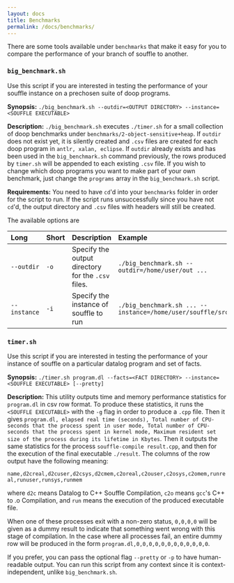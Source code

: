```yaml
---
layout: docs
title: Benchmarks
permalink: /docs/benchmarks/
---
```


There are some tools available under `benchmarks` that make it easy for you to compare the performance of your branch of souffle to another.

### `big_benchmark.sh`

Use this script if you are interested in testing the performance of your souffle instance on a prechosen suite of doop programs.

**Synopsis:** `./big_benchmark.sh --outdir=<OUTPUT DIRECTORY> --instance=<SOUFFLE EXECUTABLE>`

**Description:** `./big_benchmark.sh` executes `./timer.sh` for a small collection of doop benchmarks under `benchmarks/2-object-sensitive+heap`. If `outdir` does not exist yet, it is silently created and `.csv` files are created for each doop program in `antlr, xalan, eclipse`. If `outdir` already exists and has been used in the `big_benchmark.sh` command previously, the rows produced by `timer.sh` will be appended to each existing `.csv` file. If you wish to change which doop programs you want to make part of your own benchmark, just change the `programs` array in the `big_benchmark.sh` script.

**Requirements:** You need to have `cd`'d into your `benchmarks` folder in order for the script to run. If the script runs unsuccessfully since you have not `cd`'d, the output directory and `.csv` files with headers will still be created.

The available options are

| Long  | Short | Description | Example |
| :------------- | :------------- | :------------ | :------------ |
 `--outdir` | `-o` | Specify the output directory for the `.csv` files. | `./big_benchmark.sh --outdir=/home/user/out ...` |
| `--instance` | `-i` | Specify the instance of souffle to run | `./big_benchmark.sh ... --instance=/home/user/souffle/src/souffle` |

### `timer.sh`
Use this script if you are interested in testing the performance of your instance of souffle on a particular datalog program and set of facts.

**Synopsis:** `./timer.sh program.dl --facts=<FACT DIRECTORY> --instance=<SOUFFLE EXECUTABLE> [--pretty]`

**Description:** This utility outputs time and memory performance statistics for `program.dl` in csv row format. To produce these statistics, it runs the `<SOUFFLE EXECUTABLE>` with the `-g` flag in order to produce a `.cpp` file. Then it gives `program.dl, elapsed real time (seconds), Total number of CPU-seconds that the process spent in user mode, Total number of CPU-seconds that the process spent in kernel mode, Maximum resident set size of the process during its lifetime in Kbytes`. Then it outputs the same statistics for the process `souffle-compile result.cpp`, and then for the execution of the final executable `./result`. The columns of the row output have the following meaning:

`name,d2creal,d2cuser,d2csys,d2cmem,c2oreal,c2ouser,c2osys,c2omem,runreal,runuser,runsys,runmem`

where `d2c` means Datalog to C++ Souffle Compilation, `c2o` means `gcc`'s C++ to .o Compilation, and `run` means the execution of the produced executable file.

When one of these processes exit with a non-zero status, `0,0,0,0` will be given as a dummy result to indicate that something went wrong with this stage of compilation. In the case where all processes fail, an entire dummy row will be produced in the form `program.dl,0,0,0,0,0,0,0,0,0,0,0,0`.

If you prefer, you can pass the optional flag `--pretty` or `-p` to have human-readable output.
You can run this script from any context since it is context-independent, unlike `big_benchmark.sh`. 





